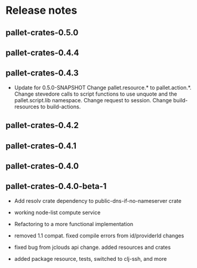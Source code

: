 # Release notes


## pallet-crates-0.5.0


## pallet-crates-0.4.4


## pallet-crates-0.4.3

- Update for 0.5.0-SNAPSHOT
  Change pallet.resource.* to pallet.action.*. Change stevedore calls to
  script functions to use unquote and the pallet.script.lib namespace. 
  Change request to session.  Change build-resources to build-actions.


## pallet-crates-0.4.2


## pallet-crates-0.4.1


## pallet-crates-0.4.0


## pallet-crates-0.4.0-beta-1

- Add resolv crate dependency to public-dns-if-no-nameserver crate

- working node-list compute service

- Refactoring to a more functional implementation

- removed 1.1 compat.  fixed compile errors from id/providerId changes

- fixed bug from jclouds api change. added resources and crates

- added package resource, tests, switched to clj-ssh, and more

